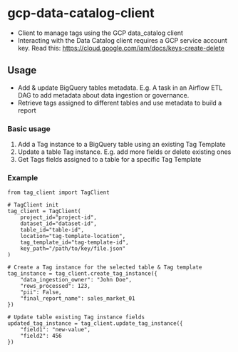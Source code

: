 # gcp-data-catalog-client
* Client to manage tags using the GCP data_catalog client
* Interacting with the Data Catalog client requires a GCP service account key. Read this: https://cloud.google.com/iam/docs/keys-create-delete

## Usage
* Add & update BigQuery tables metadata. E.g. A task in an Airflow ETL DAG to add metadata about data ingestion or governance.
* Retrieve tags assigned to different tables and use metadata to build a report

### Basic usage
1. Add a Tag instance to a BigQuery table using an existing Tag Template
2. Update a table Tag instance. E.g. add more fields or delete existing ones
3. Get Tags fields assigned to a table for a specific Tag Template

### Example

```
from tag_client import TagClient

# TagClient init
tag_client = TagClient(
    project_id="project-id",
    dataset_id="dataset-id",
    table_id="table-id",
    location="tag-template-location",
    tag_template_id="tag-template-id",
    key_path="/path/to/key/file.json"
)

# Create a Tag instance for the selected table & Tag template
tag_instance = tag_client.create_tag_instance({
    "data_ingestion_owner": "John Doe",
    "rows_processed": 123,
    "pii": False,
    "final_report_name": sales_market_01
})

# Update table existing Tag instance fields
updated_tag_instance = tag_client.update_tag_instance({
    "field1": "new-value",
    "field2": 456
})

```




